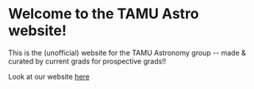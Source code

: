 # Welcome to the TAMU Astro website!
This is the (unofficial) website for the TAMU Astronomy group -- made &amp; curated by current grads for prospective grads!!

Look at our website [here](https://tamu-astro.github.io)
